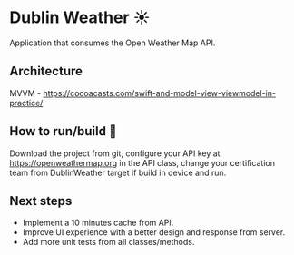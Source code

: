 # Dublin Weather ☀️
Application that consumes the Open Weather Map API.


## Architecture
MVVM - https://cocoacasts.com/swift-and-model-view-viewmodel-in-practice/

## How to run/build 🔨
Download the project from git, configure your API key at https://openweathermap.org in the API class, 
change your certification team from DublinWeather target if build in device and run. 

## Next steps
- Implement a 10 minutes cache from API.
- Improve UI experience with a better design and response from server.
- Add more unit tests from all classes/methods.
